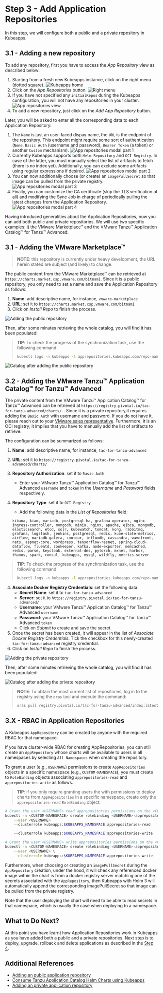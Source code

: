 # Step 3 - Add Application Repositories

In this step, we will configure both a public and a private repository in Kubeapps. 

## 3.1 - Adding a new repository

To add any repository, first you have to access the _App Repository_ view as described below:

1. Starting from a fresh new Kubeapps instance, click on the right menu (dotted square).
![Kubeapps home](./img/step-3-1.png)
2. Click on the _App Repositories_ button.
![Right menu](./img/step-3-2.png)
3. If you have not specified any `initialRepos` during the Kubeapps configuration, you will not have any repositories in your cluster.
![App repositories view](./img/step-3-3.png)
4. To add a new repository, just click on the _Add App Repository_ button.


Later, you will be asked to enter all the corresponding data to each Application Repository:

1. The `Name` is just an user-faced dispay name, the `URL` is the endpoint of the repository. This endpoint might require some sort of authentication (`None`, `Basic Auth` (username and password), `Bearer Token` (a token) or another `Custom` mechanism).
![App repositories modal part 1](./img/step-3-4.png)
2. Currently Kubeapps supports both `Helm Repository` and `OCI Registry`. In case of the latter, you must manually select the list of artifacts to fetch (there is no index yet).
Additionally, you can exclude some artifacts using regular expressions if desired.
![App repositories modal part 2](./img/step-3-5.png)
3. You can now additionally choose (or create) an `imagePullSecret` so that image can be pulled from the private registry. 
![App repositories modal part 3](./img/step-3-6.png)
4. Finally, you can customize the CA certificate (skip the TLS verification at all) and modifying the Sync Job in charge of periodically pulling the latest changes from the Application Repository.
![App repositories modal part 4](./img/step-3-7.png)

Having introduced generalities about the Application Repositories, now you can add both public and private repositories. We will use two specific examples: i) the VMware Marketplace™ and the VMware Tanzu™ Application Catalog™ for Tanzu™ Advanced.

## 3.1 - Adding the VMware Marketplace™

> **NOTE**: this repository is currently under heavy development, the URL herein stated are subject (and likely) to change.

The public content from the VMware Marketplace™ can be retrieved at `https://charts.market.csp.vmware.com/bitnami`. Since it is a public repository, you only need to set a name and save the Application Repository as follows:

1. **Name**: add descriptive name, for instance, `vmware-marketplace`
2. **URL**: set it to `https://charts.market.csp.vmware.com/bitnami`
3. Click on _Install Repo_ to finish the process.

![Adding the public repository](./img/step-3-8.png)

Then, after some minutes retrieving the whole catalog, you will find it has been populated:

> **TIP**:  To check the progress of the synchronization task, use the following command:
>
>```bash
>kubectl logs -n kubeapps -l apprepositories.kubeapps.com/repo-name=vmware-marketplace
>```


![Catalog after adding the public repository](./img/step-3-9.png)

 
## 3.2 - Adding the VMware Tanzu™ Application Catalog™ for Tanzu™ Advanced

The private content from the  VMware Tanzu™ Application Catalog™ for Tanzu™ Advanced can be retrieved at `https://registry.pivotal.io/tac-for-tanzu-advanced/charts/.`. 
Since it is a private repository,it requires adding the `Basic Auth` with username and password. If you do not have it, please reach out to your [VMware sales representative](https://www.vmware.com/company/contact_sales.html).
Furthermore, it is an OCI registry; it implies that you have to manually add the list of artifacts to retrieve.

The configuration can be summarized as follows:

1. **Name**: add descriptive name, for instance, `tac-for-tanzu-advanced`
2. **URL**: set it to `https://registry.pivotal.io/tac-for-tanzu-advanced/charts/`
3. **Repository Authorization**: set it to `Basic Auth`
    - Enter your  VMware Tanzu™ Application Catalog™ for Tanzu™ Advanced `username` and `token` in the _Username_ and _Password_ fields respectively.
3. **Repository Type**: set it to `OCI Registry`
    - Add the following data in the _List of Repositories_ field: 

    ```
    kibana, kiam, mariadb, postgresql-ha, grafana-operator, nginx-ingress-controller, mongodb, minio, nginx, apache, ejbca, mongodb, elasticsearch, etcd, solr, kubewatch, tomcat, kong, rabbitmq, grafana, logstash, jenkins, postgresql, redis, kube-state-metrics, airflow, mariadb-galera, contour, influxdb, cassandra, wavefront, nats, aspnet-core, wordpress, tensorflow-resnet, spring-cloud-dataflow, fluentd, zookeeper, kafka, node-exporter, memcached, redis, parse, keycloak, external-dns, pytorch, mxnet, harbor, thanos, spark, consul, kubeapps, mysql, wildfly, metrics-server
    ```

> **TIP**:  To check the progress of the synchronization task, use the following command:
>
>```bash
>kubectl logs -n kubeapps -l apprepositories.kubeapps.com/repo-name=tac-for-tanzu-advanced
>```

4. **Associate Docker Registry Credentials**: set the following data:
    - **Secret Name**: set it to `tac-for-tanzu-advanced`
    - **Server**: set it to `https://registry.pivotal.io/tac-for-tanzu-advanced/`
    - **Username**:  your VMware Tanzu™ Application Catalog™ for Tanzu™ Advanced `username`
    - **Password**: your VMware Tanzu™ Application Catalog™ for Tanzu™ Advanced `token`
    - Click on _Submit_ to create and save the secret.
5. Once the secret has been created, it will appear in the list of _Associate Docker Registry Credentials_. Tick the checkbox for this newly-created `tac-for-tanzu-advanced` registry credential.
6. Click on _Install Repo_ to finish the process.


![Adding the private repository](./img/step-3-10.png)

Then, after some minutes retrieving the whole catalog, you will find it has been populated:

![Catalog after adding the private repository](./img/step-3-11.png)


> **NOTE**:  To obtain the most current list of repositories, log in to the registry using the `oras` tool and execute the command:
> ```bash
> oras pull registry.pivotal.io/tac-for-tanzu-advanced/index:latest -a && cat asset-index.json | jq -r '.charts | map(.name) | join(",")'
> ``` 

## 3.X - RBAC in Application Repositories

A Kubeapps `AppRepository` can be created by anyone with the required RBAC for that namespace.

If you have cluster-wide RBAC for creating AppRepositories, you can still create an `AppRepository` whose charts will be available to users in all namespaces by selecting `All Namespaces` when creating the repository.

To grant a user (e.g., `USERNAME`) permissions to create `AppRepositories` objects in a specific namespace (e.g., `CUSTOM-NAMESPACE`), you must create to `RoleBinding` objects associating `apprepositories-read` and `apprepositories-write` as follows.

> **TIP**: if you only require granting users the with permissions to deploy charts from `AppRepositories` in a specific namespace, create only the `apprepositories-read` `RoleBinding` object.


```bash
# Grant the user <USERNAME> read apprepositories permissions on the <CUSTOM-NAMESPACE> namespace
kubectl -n <CUSTOM-NAMESPACE> create rolebinding <USERNAME>-apprepositories-read \
    --user <USERNAME>
    --clusterrole kubeapps:$KUBEAPPS_NAMESPACE:apprepositories-read

    --clusterrole kubeapps:$KUBEAPPS_NAMESPACE:apprepositories-write
```

```bash
# Grant the user <USERNAME> write apprepositories permissions on the <CUSTOM-NAMESPACE> namespace
kubectl -n <CUSTOM-NAMESPACE> create rolebinding <USERNAME>-apprepositories-write \
    --user <USERNAME> \
    --clusterrole kubeapps:$KUBEAPPS_NAMESPACE:apprepositories-write
```

Furthermore, when choosing or creating an `imagePullSecret` during the `AppRepository` creation, under the hood, it will check any referenced docker image within the chart is from a docker registry server matching one of the secrets associated with the `AppRepository`, then Kubeapps with Helm 3 will automatically append the corresponding imagePullSecret so that image can be pulled from the private registry.

Note that the user deploying the chart will need to be able to read secrets in that namespace, which is usually the case when deploying to a namespace.


## What to Do Next?

At this point you have learnt how Application Repositories work in Kubeapps as you have added both a public and a private repositories. Next step is to deploy, upgrade, rollback and delete applications as described in the [Step 4](./step-4.md).

## Additional References

- [Adding an public application repository](https://github.com/kubeapps/kubeapps/blob/master/docs/user/dashboard.md)
- [Consume Tanzu Application Catalog Helm Charts using Kubeapps](https://docs.vmware.com/en/VMware-Tanzu-Application-Catalog/services/tac-docs/GUID-using-tac-consume-tac-kubeapps.html)
- [Adding an private application repository](https://github.com/kubeapps/kubeapps/blob/master/docs/user/private-app-repository.md)
